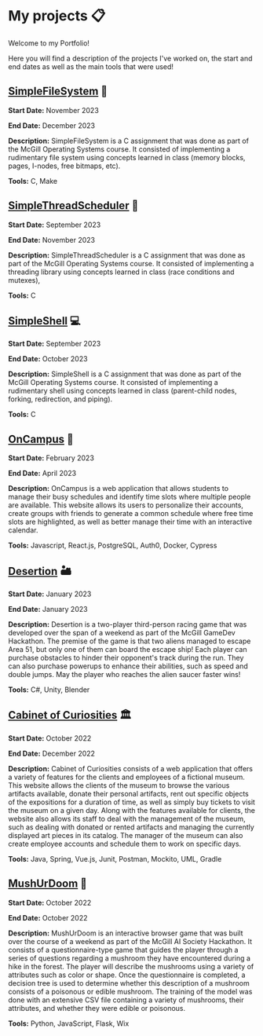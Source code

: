 # My projects :clipboard:

Welcome to my Portfolio! 

Here you will find a description of the projects I've worked on, the start and end dates as well as the main tools that were used! 

## [SimpleFileSystem](https://github.com/NikolasPasichnik/SimpleFileSystem) :floppy_disk:
**Start Date:** November 2023

**End Date:** December 2023

**Description:** SimpleFileSystem is a C assignment that was done as part of the McGill Operating Systems course. It consisted of implementing a rudimentary file system using concepts learned in class (memory blocks, pages, I-nodes, free bitmaps, etc). 

**Tools:** C, Make

## [SimpleThreadScheduler](https://github.com/NikolasPasichnik/SimpleThreadScheduler) :thread:
**Start Date:** September 2023

**End Date:** November 2023

**Description:** SimpleThreadScheduler is a C assignment that was done as part of the McGill Operating Systems course. It consisted of implementing a threading library using concepts learned in class (race conditions and mutexes), 

**Tools:** C

## [SimpleShell](https://github.com/NikolasPasichnik/SimpleShell) :computer:
**Start Date:** September 2023

**End Date:** October 2023

**Description:** SimpleShell is a C assignment that was done as part of the McGill Operating Systems course. It consisted of implementing a rudimentary shell using concepts learned in class (parent-child nodes, forking, redirection, and piping). 

**Tools:** C

## [OnCampus](https://github.com/ECSE-428-Group-5-W-2023/OnCampus)  :date:
**Start Date:** February 2023

**End Date:** April 2023

**Description:** OnCampus is a web application that allows students to manage their busy schedules and identify time slots where multiple people are available. This website allows its users to personalize their accounts, create groups with friends to generate a common schedule where free time slots are highlighted, as well as better manage their time with an interactive calendar. 

**Tools:** Javascript, React.js, PostgreSQL, Auth0, Docker, Cypress

## [Desertion](https://github.com/tsechris/GameDevJam) :desert:
**Start Date:** January 2023

**End Date:** January 2023

**Description:** Desertion is a two-player third-person racing game that was developed over the span of a weekend as part of the McGill GameDev Hackathon. The premise of the game is that two aliens managed to escape Area 51, but only one of them can board the escape ship! Each player can purchase obstacles to hinder their opponent's track during the run. They can also purchase powerups to enhance their abilities, such as speed and double jumps. May the player who reaches the alien saucer faster wins! 

**Tools:** C#, Unity, Blender

## [Cabinet of Curiosities](https://github.com/McGill-ECSE321-Fall2022/project-group-13) :classical_building:
**Start Date:** October 2022

**End Date:** December 2022

**Description:** Cabinet of Curiosities consists of a web application that offers a variety of features for the clients and employees of a fictional museum. This website allows the clients of the museum to browse the various artifacts available, donate their personal artifacts, rent out specific objects of the expositions for a duration of time, as well as simply buy tickets to visit the museum on a given day. Along with the features available for clients, the website also allows its staff to deal with the management of the museum, such as dealing with donated or rented artifacts and managing the currently displayed art pieces in its catalog. The manager of the museum can also create employee accounts and schedule them to work on specific days.  

**Tools:** Java, Spring, Vue.js, Junit, Postman, Mockito, UML, Gradle

## [MushUrDoom](https://github.com/yu-an-lu/MushUrDoom) :mushroom:
**Start Date:** October 2022

**End Date:** October 2022

**Description:** MushUrDoom is an interactive browser game that was built over the course of a weekend as part of the McGill AI Society Hackathon. It consists of a questionnaire-type game that guides the player through a series of questions regarding a mushroom they have encountered during a hike in the forest. The player will describe the mushrooms using a variety of attributes such as color or shape. Once the questionnaire is completed, a decision tree is used to determine whether this description of a mushroom consists of a poisonous or edible mushroom. The training of the model was done with an extensive CSV file containing a variety of mushrooms, their attributes, and whether they were edible or poisonous. 

**Tools:** Python, JavaScript, Flask, Wix

